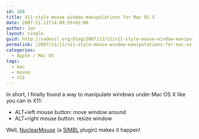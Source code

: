 ```yaml
---
id: 166
title: X11-style mouse window manipulations for Mac OS X
date: 2007-11-11T14:09:55+02:00
author: Jan
layout: single
guid: http://sadevil.org/blog/2007/11/11/x11-style-mouse-window-manipulations-for-mac-os-x/
permalink: /2007/11/11/x11-style-mouse-window-manipulations-for-mac-os-x/
categories:
  - Apple / Mac OS
tags:
  - mac
  - mouse
  - x11
---
```

In short, I finally found a way to manipulate windows under Mac OS X like you can in X11:

  * ALT+left mouse button: move window around
  * ALT+right mouse button: resize window

Well, [NuclearMouse](http://developers-club.com/posts/59968/) (a [SIMBL](http://culater.net/software/SIMBL/SIMBL.php) plugin) makes it happen!